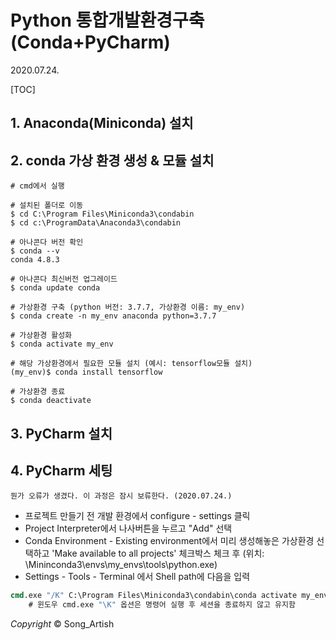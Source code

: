 # Python 통합개발환경구축 (Conda+PyCharm)

2020.07.24.



[TOC]



## 1. Anaconda(Miniconda) 설치



## 2. conda 가상 환경 생성 & 모듈 설치

```
# cmd에서 실행

# 설치된 폴더로 이동
$ cd C:\Program Files\Miniconda3\condabin
$ cd c:\ProgramData\Anaconda3\condabin

# 아나콘다 버전 확인
$ conda --v
conda 4.8.3

# 아나콘다 최신버전 업그레이드
$ conda update conda

# 가상환경 구축 (python 버전: 3.7.7, 가상환경 이름: my_env)
$ conda create -n my_env anaconda python=3.7.7

# 가상환경 활성화
$ conda activate my_env

# 해당 가상환경에서 필요한 모듈 설치 (예시: tensorflow모듈 설치)
(my_env)$ conda install tensorflow

# 가상환경 종료
$ conda deactivate
```



## 3. PyCharm 설치



## 4. PyCharm 세팅

```
뭔가 오류가 생겼다. 이 과정은 잠시 보류한다. (2020.07.24.)
```

- 프로젝트 만들기 전 개발 환경에서 configure - settings 클릭
- Project Interpreter에서 나사버튼을 누르고 "Add" 선택
- Conda Environment - Existing environment에서 미리 생성해놓은 가상환경 선택하고 'Make available to all projects' 체크박스 체크 후 (위치: \Mininconda3\envs\my_envs\tools\python.exe)
- Settings - Tools - Terminal 에서 Shell path에 다음을 입력

```cmd
cmd.exe "/K" C:\Program Files\Miniconda3\condabin\conda activate my_env
    # 윈도우 cmd.exe "\K" 옵션은 명령어 실행 후 세션을 종료하지 않고 유지함
```

*Copyright* © Song_Artish